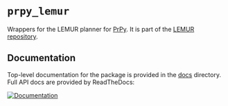 `prpy_lemur`
============

Wrappers for the LEMUR planner for [PrPy][prpy].  It is part of the
[LEMUR repository](../README.md).

Documentation
-------------

Top-level documentation for the package is provided in the
[docs](docs/) directory.  Full API docs are provided by ReadTheDocs:

[![Documentation](https://readthedocs.org/projects/lemur-planning/badge/?version=latest)](http://lemur-planning.readthedocs.org/en/latest/prpy_lemur/?badge=latest)

[prpy]: https://github.com/personalrobotics/prpy/
